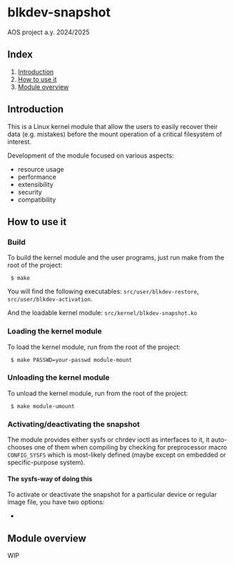 # blkdev-snapshot
AOS project a.y. 2024/2025

## Index
1. [Introduction](#introduction)
2. [How to use it](#how-to-use-it)
3. [Module overview](#module-overview)

## Introduction
This is a Linux kernel module that allow the users to easily recover their data (e.g. mistakes) before the mount operation of a critical filesystem of interest.

Development of the module focused on various aspects:
 * resource usage
 * performance
 * extensibility
 * security
 * compatibility

## How to use it

### Build
To build the kernel module and the user programs, just run make from the root of the project:
~~~
 $ make
~~~
You will find the following executables: ```src/user/blkdev-restore```, ```src/user/blkdev-activation```.

And the loadable kernel module: ```src/kernel/blkdev-snapshot.ko```

### Loading the kernel module
To load the kernel module, run from the root of the project:
~~~
 $ make PASSWD=your-passwd module-mount
~~~

### Unloading the kernel module
To unload the kernel module, run from the root of the project:
~~~
 $ make module-umount
~~~

### Activating/deactivating the snapshot
The module provides either sysfs or chrdev ioctl as interfaces to it, 
it auto-chooses one of them when compiling by checking 
for preprocessor macro ```CONFIG_SYSFS``` which is most-likely defined 
(maybe except on embedded or specific-purpose system).

#### The sysfs-way of doing this
To activate or deactivate the snapshot for a particular device or regular image file, you have two options:

 * 

## Module overview
WIP

